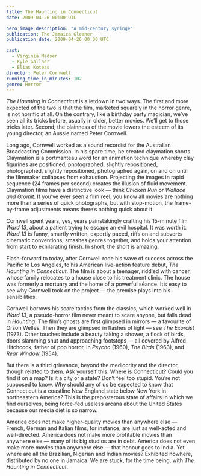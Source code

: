 ```yaml
---
title: The Haunting in Connecticut
date: 2009-04-26 00:00 UTC

hero_image_description: "A mid-century syringe"
publication: The Jamaica Gleaner
publication_date: 2009-04-26 00:00 UTC

cast:
  - Virginia Madsen
  - Kyle Gallner
  - Elias Koteas
director: Peter Cornwell
running_time_in_minutes: 102
genre: Horror
---
```


_The Haunting in Connecticut_ is a letdown in two ways. The first and more
expected of the two is that the film, marketed squarely in the horror genre, is
not horrific at all. On the contrary, like a birthday party magician, we’ve seen
all its tricks before, usually in older, better movies. We’ll get to those
tricks later. Second, the plainness of the movie lowers the esteem of its young
director, an Aussie named Peter Cornwell.

Long ago, Cornwell worked as a sound recordist for the Australian Broadcasting
Commission. In his spare time, he created claymation shorts. Claymation is a
portmanteau word for an animation technique whereby clay figurines are
positioned, photographed, slightly repositioned, photographed, slightly
repositioned, photographed again, on and on until the filmmaker collapses from
exhaustion. Projecting the images in rapid sequence (24 frames per second)
creates the illusion of fluid movement. Claymation films have a distinctive look —
think _Chicken Run_ or _Wallace and Gromit_. If you’ve ever seen a film reel,
you know all movies are nothing more than a series of quick photographs, but
with stop-motion, the frame-by-frame adjustments means there’s nothing quick
about it.

Cornwell spent years, yes, years painstakingly crafting his 15-minute film _Ward
13_, about a patient trying to escape an evil hospital. It was worth it. _Ward
13_ is funny, smartly written, expertly paced, riffs on and subverts cinematic
conventions, smashes genres together, and holds your attention from start to
exhilarating finish. In short, the short is amazing.

Flash-forward to today, after Cornwell rode his wave of success across the
Pacific to Los Angeles, to his American live-action feature debut, _The Haunting
in Connecticut_. The film is about a teenager, riddled with cancer, whose family
relocates to a house close to his treatment clinic. The house was formerly a
mortuary and the home of a powerful séance. It’s easy to see why Cornwell took
on the project — the premise plays into his sensibilities.

Cornwell borrows his scare tactics from the classics, which worked well in _Ward
13_, a pseudo-horror film never meant to scare anyone, but falls dead in
_Haunting_. The film’s ghosts are first glimpsed in mirrors — a favourite of
Orson Welles. Then they are glimpsed in flashes of light — see _The Exorcist_
(1973). Other touches include a beauty taking a shower, a flock of birds, doors
slamming shut and approaching footsteps — all covered by Alfred Hitchcock,
father of pop horror, in _Psycho_ (1960), _The Birds_ (1963), and _Rear Window_
(1954).

But there is a third grievance, beyond the mediocrity and the director, though
related to them. Ask yourself this. Where is Connecticut? Could you find it on a
map? Is it a city or a state? Don’t feel too stupid. You’re not supposed to
know. Why should any of us be expected to know that Connecticut is a coastline
New England state below New York in northeastern America? This is the
preposterous state of affairs in which we find ourselves, being force-fed
useless arcana about the United States because our media diet is so narrow.

America does not make higher-quality movies than anywhere else — French, German
and Italian films, for instance, are just as well-acted and well-directed.
America does not make more profitable movies than anywhere else — many of its
big studios are in debt. America does not even make more movies than anywhere
else — that honour goes to India. Yet where are all the Brazilian, Nigerian and
Indian movies? Exhibited nowhere, distributed by no one in Jamaica. We are
stuck, for the time being, with _The Haunting in Connecticut_.

